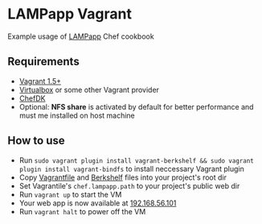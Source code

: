 # LAMPapp Vagrant

Example usage of [LAMPapp](https://github.com/mbman/lampapp) Chef cookbook

## Requirements

   * [Vagrant 1.5+](http://www.vagrantup.com/)
   * [Virtualbox](https://www.virtualbox.org/) or some other Vagrant provider
   * [ChefDK](http://downloads.getchef.com/chef-dk)
   * Optional: **NFS share** is activated by default for better performance and must me installed on host machine

## How to use

   * Run `sudo vagrant plugin install vagrant-berkshelf && sudo vagrant plugin install vagrant-bindfs` to install neccessary Vagrant plugin
   * Copy [Vagrantfile](./Vagrantfile) and [Berkshelf](./Berkshelf) files into your project's root dir
   * Set Vagrantile's `chef.lampapp.path` to your project's public web dir
   * Run `vagrant up` to start the VM
   * Your web app is now available at [192.168.56.101](https://192.168.56.101/)
   * Run `vagrant halt` to power off the VM